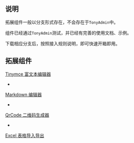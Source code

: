 ## 说明

拓展组件一般以分支形式存在，不会存在于`TonyAdmin`中。

组件已经通过`TonyAdmin`测试，并已经有完善的使用文档、示例。

下载相应分支后，按照接入规则说明，即可快速开箱即用。

## 拓展组件

[Tinymce 富文本编辑器](./tinymce.md)

-

[Markdown 编辑器](./markdown.md)

-

[QrCode 二维码生成器](./qrcode.md)

-

[Excel 表格导入导出](./excel.md)
